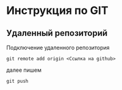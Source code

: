 # Инструкция по GIT

## Удаленный репозиторий
Подключение удаленного репозитория
```
git remote add origin <Ссылка на github>
```
далее пишем 
```
git push
```